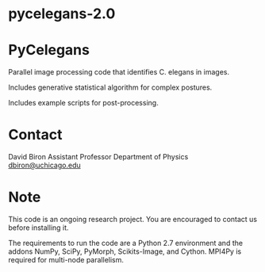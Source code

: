 # pycelegans-2.0
PyCelegans
==========

Parallel image processing code that identifies C. elegans in images.

Includes generative statistical algorithm for complex postures.

Includes example scripts for post-processing.


Contact
========
David Biron
Assistant Professor
Department of Physics
dbiron@uchicago.edu


Note
=====

This code is an ongoing research project.  You are encouraged to contact us 
before installing it.

The requirements to run the code are a Python 2.7 environment and the addons
NumPy, SciPy, PyMorph, Scikits-Image, and Cython. MPI4Py is required for multi-node
parallelism.
